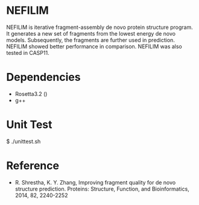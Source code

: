 # NEFILIM

NEFILIM is iterative fragment-assembly de novo protein structure program. 
It generates a new set of fragments from the lowest energy de novo models. 
Subsequently, the fragments are further used in prediction. NEFILIM showed better 
performance in comparison. NEFILIM was also tested in CASP11. 
 
# Dependencies
* Rosetta3.2 () 
* g++  

# Unit Test
$ ./unittest.sh

# Reference
* R. Shrestha, K. Y. Zhang, Improving fragment quality for de novo structure prediction. 
Proteins: Structure, Function, and Bioinformatics, 2014, 82, 2240-2252  
